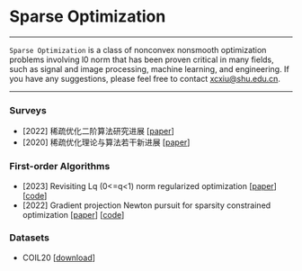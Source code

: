 # Sparse Optimization

----

`Sparse Optimization` is a class of nonconvex nonsmooth optimization problems involving l0 norm that has been proven critical in many fields, such as signal and image processing, machine learning, and engineering. If you have any suggestions, please feel free to contact xcxiu@shu.edu.cn.

----

### Surveys
* \[2022\] 稀疏优化二阶算法研究进展 [[paper](https://computmath.cjoe.ac.cn/szjs/CN/10.12288/szjs.s2021-0759)]
* \[2020\] 稀疏优化理论与算法若干新进展 [[paper](https://www.ort.shu.edu.cn/CN/10.15960/j.cnki.issn.1007-6093.2020.04.001)]

### First-order Algorithms
* \[2023\] Revisiting Lq (0<=q<1) norm regularized optimization [[paper](https://arxiv.org/abs/2306.14394)] [[code](https://github.com/ShenglongZhou/PSNP)]
* \[2022\] Gradient projection Newton pursuit for sparsity constrained optimization [[paper](https://www.sciencedirect.com/science/article/pii/S1063520322000458)] [[code](https://github.com/ShenglongZhou/GPNP)]



### Datasets
* COIL20 [[download](https://pan.baidu.com/s/1pKM1VCn)]  



